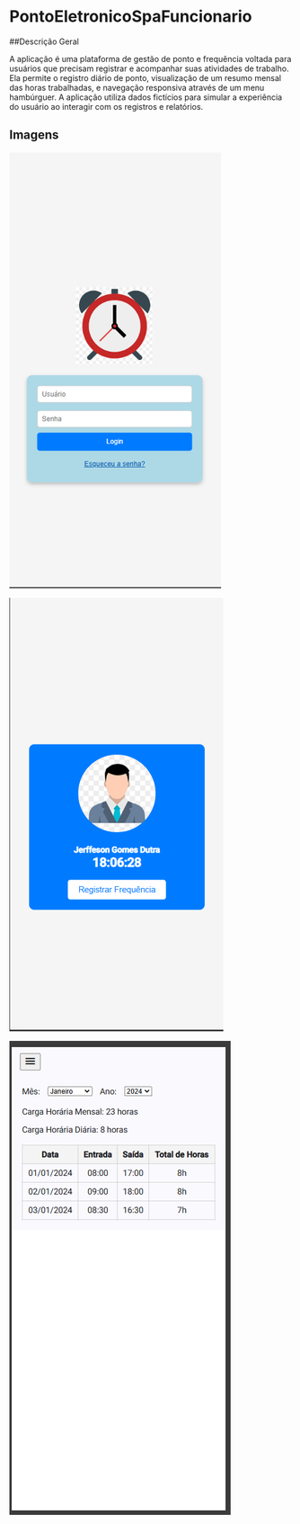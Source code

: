 # PontoEletronicoSpaFuncionario

##Descrição Geral

A aplicação é uma plataforma de gestão de ponto e frequência voltada para usuários que precisam registrar e acompanhar suas atividades de trabalho. Ela permite o registro diário de ponto, visualização de um resumo mensal das horas trabalhadas, e navegação responsiva através de um menu hambúrguer. A aplicação utiliza dados fictícios para simular a experiência do usuário ao interagir com os registros e relatórios.

## Imagens

![Login](login.png)

![Ponto](ponto.png)

![Resumo](resumo.png)